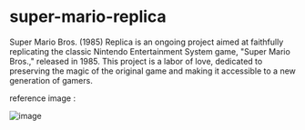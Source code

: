 # super-mario-replica
Super Mario Bros. (1985) Replica is an ongoing project aimed at faithfully replicating the classic Nintendo Entertainment System game, "Super Mario Bros.," released in 1985. This project is a labor of love, dedicated to preserving the magic of the original game and making it accessible to a new generation of gamers.

reference image :

![image](https://github.com/greeshmavamsi/super-mario-replica/assets/144332589/548ba613-5f56-4ef5-b0e8-19e57133dfec)

